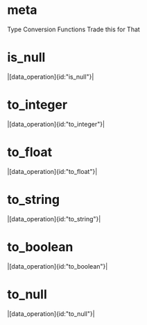 # meta
Type Conversion Functions
Trade this for That
# is_null
|[data_operation]{id:"is_null"}|
# to_integer
|[data_operation]{id:"to_integer"}|
# to_float
|[data_operation]{id:"to_float"}|
# to_string
|[data_operation]{id:"to_string"}|
# to_boolean
|[data_operation]{id:"to_boolean"}|
# to_null
|[data_operation]{id:"to_null"}|
